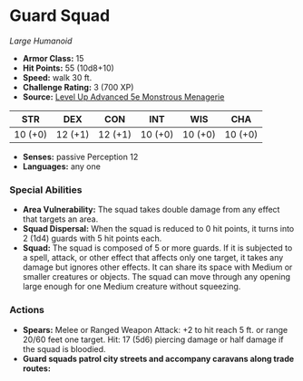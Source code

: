 # Guard Squad

*Large* *Humanoid*

- **Armor Class:** 15
- **Hit Points:** 55 (10d8+10)
- **Speed:** walk 30 ft.
- **Challenge Rating:** 3 (700 XP)
- **Source:** [Level Up Advanced 5e Monstrous Menagerie](https://www.levelup5e.com)

| STR | DEX | CON | INT | WIS | CHA |
| --- | --- | --- | --- | --- | --- |
| 10 (+0) | 12 (+1) | 12 (+1) | 10 (+0) | 10 (+0) | 10 (+0) |

- **Senses:** passive Perception 12
- **Languages:** any one
### Special Abilities
- **Area Vulnerability:** The squad takes double damage from any effect that targets an area.
- **Squad Dispersal:** When the squad is reduced to 0 hit points, it turns into 2 (1d4) guards with 5 hit points each.
- **Squad:** The squad is composed of 5 or more guards. If it is subjected to a spell, attack, or other effect that affects only one target, it takes any damage but ignores other effects. It can share its space with Medium or smaller creatures or objects. The squad can move through any opening large enough for one Medium creature without squeezing.
### Actions
- **Spears:** Melee or Ranged Weapon Attack: +2 to hit  reach 5 ft. or range 20/60 feet  one target. Hit: 17 (5d6) piercing damage  or half damage if the squad is bloodied.
- **Guard squads patrol city streets and accompany caravans along trade routes:** 
